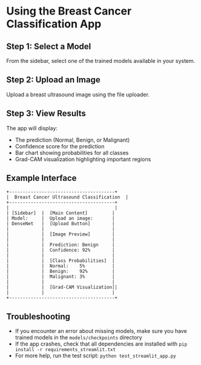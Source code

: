 # Using the Breast Cancer Classification App

## Step 1: Select a Model
From the sidebar, select one of the trained models available in your system.

## Step 2: Upload an Image
Upload a breast ultrasound image using the file uploader.

## Step 3: View Results
The app will display:
- The prediction (Normal, Benign, or Malignant)
- Confidence score for the prediction
- Bar chart showing probabilities for all classes
- Grad-CAM visualization highlighting important regions

## Example Interface

```
+---------------------------------------+
|  Breast Cancer Ultrasound Classification  |
+---------------------------------------+
|                                       |
| [Sidebar]  |  [Main Content]         |
| Model:     |  Upload an image:       |
| DenseNet   |  [Upload Button]        |
|            |                         |
|            |  [Image Preview]        |
|            |                         |
|            |  Prediction: Benign     |
|            |  Confidence: 92%        |
|            |                         |
|            |  [Class Probabilities]  |
|            |  Normal:    5%          |
|            |  Benign:    92%         |
|            |  Malignant: 3%          |
|            |                         |
|            |  [Grad-CAM Visualization]|
|            |                         |
+---------------------------------------+
```

## Troubleshooting

- If you encounter an error about missing models, make sure you have trained models in the `models/checkpoints` directory
- If the app crashes, check that all dependencies are installed with `pip install -r requirements_streamlit.txt`
- For more help, run the test script: `python test_streamlit_app.py`